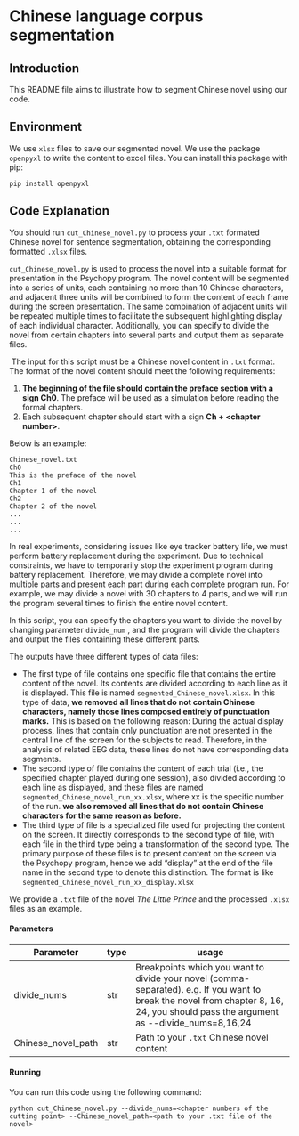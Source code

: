 # Chinese language corpus segmentation 

## Introduction

This README file aims to illustrate how to segment Chinese novel using our code.

## Environment

We use `xlsx` files to save our segmented novel. We use the package `openpyxl` to write the content to excel files. You can install this package with pip:

```
pip install openpyxl
```

## Code Explanation

You should run `cut_Chinese_novel.py` to process your `.txt` formated Chinese novel for sentence segmentation, obtaining the corresponding formatted `.xlsx` files. 

`cut_Chinese_novel.py` is used to process the novel into a suitable format for presentation in the Psychopy program. The novel content will be segmented into a series of units, each containing no more than 10 Chinese characters, and adjacent three units will be combined to form the content of each frame during the screen presentation. The same combination of adjacent units will be repeated multiple times to facilitate the subsequent highlighting display of each individual character. Additionally, you can specify to divide the novel from certain chapters into several parts and output them as separate files.

​                                                                                                                                                                                                                                                         The input for this script must be a Chinese novel content in `.txt` format. The format of the novel content should meet the following requirements:

1. **The beginning of the file should contain the preface section with a sign Ch0**. The preface will be used as a simulation before reading the formal chapters.
2. Each subsequent chapter should start with a sign **Ch + \<chapter number>**.

Below is an example:

```
Chinese_novel.txt
Ch0
This is the preface of the novel
Ch1
Chapter 1 of the novel
Ch2
Chapter 2 of the novel
...
...
...
```

In real experiments, considering issues like eye tracker battery life, we must perform battery replacement during the experiment. Due to technical constraints, we have to temporarily stop the experiment program during battery replacement. Therefore, we may divide a complete novel into multiple parts and present each part during each complete program run. For example, we may divide a novel with 30 chapters to 4 parts, and we will run the program several times to finish the entire novel content. 

In this script, you can specify the chapters you want to divide the novel by changing parameter `divide_num` , and the program will divide the chapters and output the  files containing these different parts.

The outputs have three different types of data files:

- The first type of file contains one specific file that contains the entire content of the novel. Its contents are divided according to each line as it is displayed. This file is named `segmented_Chinese_novel.xlsx`.  In this type of data, **we removed all lines that do not contain Chinese characters, namely those lines composed entirely of punctuation marks.** This is based on the following reason: During the actual display process, lines that contain only punctuation are not presented in the central line of the screen for the subjects to read. Therefore, in the analysis of related EEG data, these lines do not have corresponding data segments. 
- The second type of file contains the content of each trial (i.e., the specified chapter played during one session), also divided according to each line as displayed, and these files are named `segmented_Chinese_novel_run_xx.xlsx`, where xx is the specific number of the run. **we also removed all lines that do not contain Chinese characters for the same reason as before.**
-  The third type of file is a specialized file used for projecting the content on the screen. It directly corresponds to the second type of file, with each file in the third type being a transformation of the second type. The primary purpose of these files is to present content on the screen via the Psychopy program, hence we add “display” at the end of the file name in the second type to denote this distinction. The format is like `segmented_Chinese_novel_run_xx_display.xlsx` 

We provide a `.txt` file of the novel *The Little Prince* and the processed `.xlsx` files as an example. 

#### Parameters

| Parameter          | type | usage                                                        |
| ------------------ | ---- | ------------------------------------------------------------ |
| divide_nums        | str  | Breakpoints which you want to divide your novel (comma-separated). e.g. If you want to break the novel from chapter 8, 16, 24, you should pass the argument as --divide_nums=8,16,24 |
| Chinese_novel_path | str  | Path to your `.txt` Chinese novel content                    |

#### Running

You can run this code using the following command:

```
python cut_Chinese_novel.py --divide_nums=<chapter numbers of the cutting point> --Chinese_novel_path=<path to your .txt file of the novel>
```



